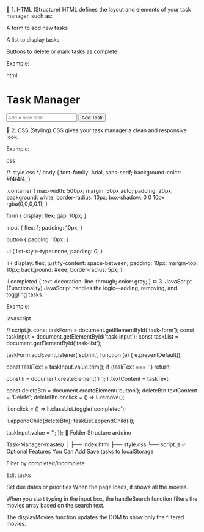 🧱 1. HTML (Structure)
HTML defines the layout and elements of your task manager, such as:

A form to add new tasks

A list to display tasks

Buttons to delete or mark tasks as complete

Example:

html

<!DOCTYPE html>
<html lang="en">
<head>
  <meta charset="UTF-8" />
  <title>Task Manager</title>
  <link rel="stylesheet" href="style.css" />
</head>
<body>
  <div class="container">
    <h1>Task Manager</h1>
    <form id="task-form">
      <input type="text" id="task-input" placeholder="Add a new task" required />
      <button type="submit">Add Task</button>
    </form>
    <ul id="task-list"></ul>
  </div>
  <script src="script.js"></script>
</body>
</html>
🎨 2. CSS (Styling)
CSS gives your task manager a clean and responsive look.

Example:

css

/* style.css */
body {
  font-family: Arial, sans-serif;
  background-color: #f4f4f4;
}

.container {
  max-width: 500px;
  margin: 50px auto;
  padding: 20px;
  background: white;
  border-radius: 10px;
  box-shadow: 0 0 10px rgba(0,0,0,0.1);
}

form {
  display: flex;
  gap: 10px;
}

input {
  flex: 1;
  padding: 10px;
}

button {
  padding: 10px;
}

ul {
  list-style-type: none;
  padding: 0;
}

li {
  display: flex;
  justify-content: space-between;
  padding: 10px;
  margin-top: 10px;
  background: #eee;
  border-radius: 5px;
}

li.completed {
  text-decoration: line-through;
  color: gray;
}
⚙️ 3. JavaScript (Functionality)
JavaScript handles the logic—adding, removing, and toggling tasks.

Example:

javascript

// script.js
const taskForm = document.getElementById('task-form');
const taskInput = document.getElementById('task-input');
const taskList = document.getElementById('task-list');

taskForm.addEventListener('submit', function (e) {
  e.preventDefault();

  const taskText = taskInput.value.trim();
  if (taskText === '') return;

  const li = document.createElement('li');
  li.textContent = taskText;

  const deleteBtn = document.createElement('button');
  deleteBtn.textContent = 'Delete';
  deleteBtn.onclick = () => li.remove();

  li.onclick = () => li.classList.toggle('completed');

  li.appendChild(deleteBtn);
  taskList.appendChild(li);

  taskInput.value = '';
});
📁 Folder Structure
arduino

Task-Manager-master/
│
├── index.html
├── style.css
└── script.js
✅ Optional Features You Can Add
Save tasks to localStorage

Filter by completed/incomplete

Edit tasks

Set due dates or priorities
When the page loads, it shows all the movies.

When you start typing in the input box, the handleSearch function filters the movies array based on the search text.

The displayMovies function updates the DOM to show only the filtered movies.

